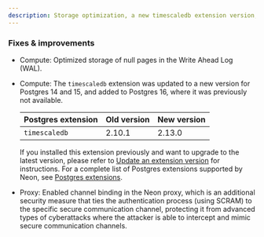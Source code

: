 ```yaml
---
description: Storage optimization, a new timescaledb extension version, and more
---
```


### Fixes & improvements

- Compute: Optimized storage of null pages in the Write Ahead Log (WAL).
- Compute: The `timescaledb` extension was updated to a new version for Postgres 14 and 15, and added to Postgres 16, where it was previously not available.

    | Postgres extension           | Old version   | New version   |
    |------------------------------|---------------|---------------|
    | `timescaledb`                | 2.10.1        | 2.13.0        |

    If you installed this extension previously and want to upgrade to the latest version, please refer to [Update an extension version](/docs/extensions/pg-extensions#update-an-extension-version) for instructions. For a complete list of Postgres extensions supported by Neon, see [Postgres extensions](/docs/extensions/pg-extensions).
- Proxy: Enabled channel binding in the Neon proxy, which is an additional security measure that ties the authentication process (using SCRAM) to the specific secure communication channel, protecting it from advanced types of cyberattacks where the attacker is able to intercept and mimic secure communication channels.

